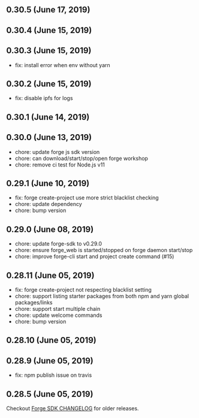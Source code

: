 ## 0.30.5 (June 17, 2019)


## 0.30.4 (June 15, 2019)


## 0.30.3 (June 15, 2019)

- fix: install error when env without yarn


## 0.30.2 (June 15, 2019)

- fix: disable ipfs for logs


## 0.30.1 (June 14, 2019)


## 0.30.0 (June 13, 2019)

- chore: update forge js sdk version
- chore: can download/start/stop/open forge workshop
- chore: remove ci test for Node.js v11

## 0.29.1 (June 10, 2019)

- fix: forge create-project use more strict blacklist checking
- chore: update dependency
- chore: bump version

## 0.29.0 (June 08, 2019)

- chore: update forge-sdk to v0.29.0
- chore: ensure forge_web is started/stopped on forge daemon start/stop
- chore: improve forge-cli start and project create command (#15)

## 0.28.11 (June 05, 2019)

- fix: forge create-project not respecting blacklist setting
- chore: support listing starter packages from both npm and yarn global packages/links
- chore: support start multiple chain
- chore: update welcome commands
- chore: bump version

## 0.28.10 (June 05, 2019)


## 0.28.9 (June 05, 2019)

- fix: npm publish issue on travis


## 0.28.5 (June 05, 2019)

Checkout [Forge SDK CHANGELOG](https://github.com/ArcBlock/forge-js/blob/master/CHANGELOG.md) for older releases.
